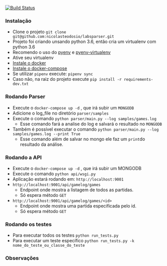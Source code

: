 
[![Build Status](https://travis-ci.org/nicolasteodosio/labsparser.svg?branch=master)](https://travis-ci.org/nicolasteodosio/labsparser)

### Instalação ###
* Clone o projeto `git clone git@github.com:nicolasteodosio/labsparser.git`
* Projeto foi criando unsando python 3.6, então cria um virtualenv com python 3.6
* Recomendo o uso do  [pyenv](https://github.com/pyenv/pyenv-installer) e [pyenv-virtualenv](https://github.com/pyenv/pyenv-virtualenv#installation)
* Ative seu virtualenv
* [Instale o docker](https://docs.docker.com/install/linux/docker-ce/ubuntu/#install-using-the-repository)
* [Instale o docker-compose](https://docs.docker.com/compose/install/#install-compose)
* Se utilizar `pipenv` execute: `pipenv sync`
* Caso não, na raiz do projeto execute `pip install -r requirements-dev.txt`

### Rodando Parser ###
* Execute o `docker-compose up -d` , que irá subir um `MONGODB`
* Adicione o log_file no diretório `parser/samples`
* Execute o comando `python parser/main.py --log samples/games.log` 
    * Esse comando fará a analise do log e salvará o resultado no `MONGODB`
* Também é possível executar o comando `python parser/main.py --log samples/games.log --print True`
    * Esse comando além de salvar no mongo ele faz um `print`do resultado da análise.

### Rodando a API ###
* Execute o `docker-compose up -d` , que irá subir um MONGODB
* Execute o comando `python api/wsgi.py` 
* Aplicação estará rodando em: `http://localhost:9001`
* `http://localhost:9001/api/gamelog/games`
    * Endpoint onde mostra a listagem de todos as partidas.
    * Só espera método `GET`
* `http://localhost:9001/api/gamelog/games/<id>`
    * Endpoint onde mostra uma partida especificada pelo id.
    * Só espera método `GET`
    
### Rodando os testes ###
* Para executar todos os testes `python run_tests.py`
* Para executar um teste específico `python run_tests.py -k nome_do_teste_ou_classe_do_teste`
   
### Observações ###
